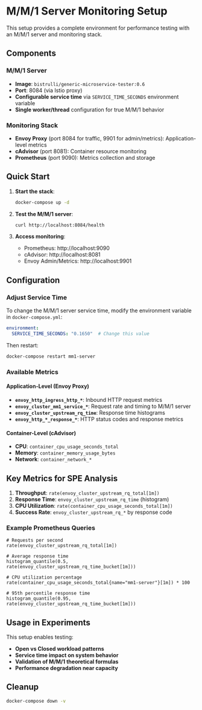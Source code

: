 # M/M/1 Server Monitoring Setup

This setup provides a complete environment for performance testing with an M/M/1 server and monitoring stack.

## Components

### M/M/1 Server
- **Image**: `bistrulli/generic-microservice-tester:0.6`
- **Port**: 8084 (via Istio proxy)
- **Configurable service time** via `SERVICE_TIME_SECONDS` environment variable
- **Single worker/thread** configuration for true M/M/1 behavior

### Monitoring Stack
- **Envoy Proxy** (port 8084 for traffic, 9901 for admin/metrics): Application-level metrics
- **cAdvisor** (port 8081): Container resource monitoring
- **Prometheus** (port 9090): Metrics collection and storage

## Quick Start

1. **Start the stack**:
   ```bash
   docker-compose up -d
   ```

2. **Test the M/M/1 server**:
   ```bash
   curl http://localhost:8084/health
   ```

3. **Access monitoring**:
   - Prometheus: http://localhost:9090
   - cAdvisor: http://localhost:8081
   - Envoy Admin/Metrics: http://localhost:9901

## Configuration

### Adjust Service Time
To change the M/M/1 server service time, modify the environment variable in `docker-compose.yml`:

```yaml
environment:
  SERVICE_TIME_SECONDS: "0.1650"  # Change this value
```

Then restart:
```bash
docker-compose restart mm1-server
```

### Available Metrics

#### Application-Level (Envoy Proxy)
- **`envoy_http_ingress_http_*`**: Inbound HTTP request metrics
- **`envoy_cluster_mm1_service_*`**: Request rate and timing to M/M/1 server
- **`envoy_cluster_upstream_rq_time`**: Response time histograms
- **`envoy_http_*_response_*`**: HTTP status codes and response metrics

#### Container-Level (cAdvisor)
- **CPU**: `container_cpu_usage_seconds_total`
- **Memory**: `container_memory_usage_bytes`
- **Network**: `container_network_*`

## Key Metrics for SPE Analysis

1. **Throughput**: `rate(envoy_cluster_upstream_rq_total[1m])`
2. **Response Time**: `envoy_cluster_upstream_rq_time` (histogram)
3. **CPU Utilization**: `rate(container_cpu_usage_seconds_total[1m])`
4. **Success Rate**: `envoy_cluster_upstream_rq_*` by response code

### Example Prometheus Queries

```promql
# Requests per second
rate(envoy_cluster_upstream_rq_total[1m])

# Average response time
histogram_quantile(0.5, rate(envoy_cluster_upstream_rq_time_bucket[1m]))

# CPU utilization percentage
rate(container_cpu_usage_seconds_total{name="mm1-server"}[1m]) * 100

# 95th percentile response time
histogram_quantile(0.95, rate(envoy_cluster_upstream_rq_time_bucket[1m]))
```

## Usage in Experiments

This setup enables testing:
- **Open vs Closed workload patterns**
- **Service time impact on system behavior**
- **Validation of M/M/1 theoretical formulas**
- **Performance degradation near capacity**

## Cleanup

```bash
docker-compose down -v
```